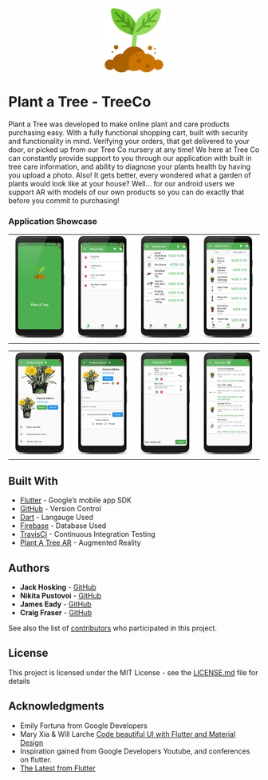  ![]()

<p align="center"> 
<img src="https://github.com/jaaaxsonmh/trees_company/raw/master/tree.png">
</p>

# Plant a Tree - TreeCo
Plant a Tree was developed to make online plant and care products purchasing easy. With a fully functional shopping cart, built with security and functionality in mind. Verifying your orders, that get delivered to your door, or picked up from our Tree Co nursery at any time! We here at Tree Co can constantly provide support to you through our application with built in tree care information, and ability to diagnose your plants health by having you upload a photo. Also! It gets better, every wondered what a garden of plants would look like at your house? Well... for our android users we support AR with models of our own products so you can do exactly that before you commit to purchasing! 


### Application Showcase

|   |   |   |  |
| ------------ | ------------ | ------------ | ------------ |
| [![](https://github.com/jaaaxsonmh/trees_company/raw/master/screenshots/Untitled-1_framed.png?raw=true)](https://github.com/jaaaxsonmh/trees_company/raw/master/screenshots/Full-1_framed.png?raw=true)  | [![](https://github.com/jaaaxsonmh/trees_company/raw/master/screenshots/Untitled-2_framed.png?raw=true)](https://github.com/jaaaxsonmh/trees_company/raw/master/screenshots/Full-2_framed.png?raw=true)  | [![](https://github.com/jaaaxsonmh/trees_company/raw/master/screenshots/Untitled-3_framed.png?raw=true)](https://github.com/jaaaxsonmh/trees_company/raw/master/screenshots/Full-3_framed.png?raw=true)  |[![](https://github.com/jaaaxsonmh/trees_company/raw/master/screenshots/Untitled-4_framed.png?raw=true)](https://github.com/jaaaxsonmh/trees_company/raw/master/screenshots/Full-4_framed.png?raw=true)


|   |   |   |  |
| ------------ | ------------ | ------------ | ------------ |
| [![](https://github.com/jaaaxsonmh/trees_company/raw/master/screenshots/Untitled-5_framed.png?raw=true)](https://github.com/jaaaxsonmh/trees_company/raw/master/screenshots/Full-5_framed.png?raw=true)  | [![](https://github.com/jaaaxsonmh/trees_company/raw/master/screenshots/Untitled-6_framed.png?raw=true)](https://github.com/jaaaxsonmh/trees_company/raw/master/screenshots/Full-6_framed.png?raw=true)  | [![](https://github.com/jaaaxsonmh/trees_company/raw/master/screenshots/Untitled-7_framed.png?raw=true)](https://github.com/jaaaxsonmh/trees_company/raw/master/screenshots/Full-7_framed.png?raw=true)  |[![](https://github.com/jaaaxsonmh/trees_company/raw/master/screenshots/Untitled-8_framed.png?raw=true)](https://github.com/jaaaxsonmh/trees_company/raw/master/screenshots/Full-8_framed.png?raw=true)

## Built With

* [Flutter](https://flutter.io/) - Google’s mobile app SDK
* [GitHub](https://github.com/) - Version Control
* [Dart](https://www.dartlang.org/) - Langauge Used
* [Firebase](https://firebase.google.com/) - Database Used
* [TravisCI](https://travis-ci.org/) - Continuous Integration Testing
* [Plant A Tree AR](https://github.com/Deishelon/PlantATreeAR) - Augmented Reality 

## Authors


* **Jack Hosking** - [GitHub](https://github.com/jaaaxsonmh)
* **Nikita Pustovoi** - [GitHub](https://github.com/Deishelon)
* **James Eady** - [GitHub](https://github.com/Eadzz)
* **Craig Fraser** - [GitHub](https://github.com/Noodlien)


See also the list of [contributors](https://github.com/jaaaxsonmh/trees_company/graphs/contributors) who participated in this project.

## License

This project is licensed under the MIT License - see the [LICENSE.md](LICENSE.md) file for details

## Acknowledgments

* Emily Fortuna from Google Developers
* Mary Xia & Will Larche [Code beautiful UI with Flutter and Material Design](https://www.youtube.com/watch?v=hA0hrpR-o8U&t=286s)
* Inspiration gained from Google Developers Youtube, and conferences on flutter.
* [The Latest from Flutter](https://www.youtube.com/playlist?list=PLOU2XLYxmsII5MlZ8YfAwOMg5w3CaF7n9)

